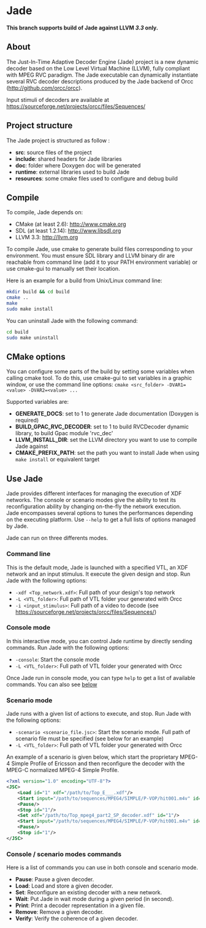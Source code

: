 # Jade

**This branch supports build of Jade against LLVM _3.3_ only.**

## About
The Just-In-Time Adaptive Decoder Engine (Jade) project is a new dynamic decoder based on the Low Level Virtual Machine (LLVM), fully compliant with MPEG RVC paradigm. The Jade executable can dynamically instantiate several RVC decoder descriptions produced by the Jade backend of Orcc (http://github.com/orcc/orcc).

Input stimuli of decoders are available at https://sourceforge.net/projects/orcc/files/Sequences/

## Project structure

The Jade project is structured as follow :

- **src**: source files of the project
- **include**: shared headers for Jade libraries
- **doc**: folder where Doxygen doc will be generated
- **runtime**: external libraries used to build Jade
- **resources**: some cmake files used to configure and debug build

## Compile

To compile, Jade depends on:
- CMake (at least 2.6): http://www.cmake.org
- SDL (at least 1.2.14): http://www.libsdl.org
- LLVM 3.3: http://llvm.org

To compile Jade, use cmake to generate build files corresponding to your environment. You must ensure SDL library and LLVM binary dir are reachable from command line (add it to your PATH environment variable) or use cmake-gui to manually set their location.

Here is an example for a build from Unix/Linux command line:
```sh
mkdir build && cd build
cmake ..
make
sudo make install
```

You can uninstall Jade with the following command:
```sh
cd build
sudo make uninstall
```

## CMake options

You can configure some parts of the build by setting some variables when calling cmake tool. To do this, use cmake-gui to set variables in a graphic window, or use the command line options: ```cmake <src_folder> -DVAR1=<value> -DVAR2=<value> ...```

Supported variables are:
 - **GENERATE_DOCS**: set to 1 to generate Jade documentation (Doxygen is required)
 - **BUILD_GPAC_RVC_DECODER**: set to 1 to build RVCDecoder dynamic library, to build Gpac module 'rvc_dec'
 - **LLVM_INSTALL_DIR**: set the LLVM directory you want to use to compile Jade against
 - **CMAKE_PREFIX_PATH**: set the path you want to install Jade when using ```make install``` or equivalent target

## Use Jade

Jade provides different interfaces for managing the execution of XDF networks. The console or scenario modes give the ability to test its reconfiguration ability by changing on-the-fly the network execution.  
Jade encompasses several options to tunes the performances depending on the executing platform. Use `--help` to get a full lists of options managed by Jade.

Jade can run on three differents modes.

### Command line

This is the default mode, Jade is launched with a specified VTL, an XDF network and an input stimulus. It execute the given design and stop. 
Run Jade with the following options:
 - `-xdf <Top_network.xdf>`: Full path of your design's top network
 - `-L <VTL_folder>`: Full path of VTL folder your generated with Orcc
 - `-i <input_stimulus>`: Full path of a video to decode (see https://sourceforge.net/projects/orcc/files/Sequences/)

### Console mode

In this interactive mode, you can control Jade runtime by directly sending commands.
Run Jade with the following options:
 - `-console`: Start the console mode
 - `-L <VTL_folder>`: Full path of VTL folder your generated with Orcc

Once Jade run in console mode, you can type `help` to get a list of available commands. You can also see [below](#console--scenario-modes-commands)

### Scenario mode

Jade runs with a given list of actions to execute, and stop.
Run Jade with the following options:
 - `-scenario <scenario_file.jsc>`: Start the scenario mode. Full path of scenario file must be specified (see below for an example)
 - `-L <VTL_folder>`: Full path of VTL folder your generated with Orcc

An example of a scenario is given below, which start the proprietary MPEG-4 Simple Profile of Ericsson and then reconfigure the decoder with the MPEG-C normalized MPEG-4 Simple Profile.
```xml
<?xml version="1.0" encoding="UTF-8"?>
<JSC>
	<Load id="1" xdf="/path/to/Top_E___.xdf"/>
	<Start input="/path/to/sequences/MPEG4/SIMPLE/P-VOP/hit001.m4v" id="1" mapping="/path/to/Top_E___.xdf"/>
	<Pause/>
	<Stop id="1"/>
	<Set xdf="/path/to/Top_mpeg4_part2_SP_decoder.xdf" id="1"/>
	<Start input="/path/to/sequences/MPEG4/SIMPLE/P-VOP/hit001.m4v" id="1" mapping="/path/to/Top_mpeg4_part2_SP_decoder.xcf"/>
	<Pause/>
	<Stop id="1"/>
</JSC>
```

### Console / scenario modes commands

Here is a list of commands you can use in both console and scenario mode.
 - **Pause**: Pause a given decoder.
 - **Load**: Load and store a given decoder.
 - **Set**: Reconfigure an existing decoder with a new network.
 - **Wait**: Put Jade in wait mode during a given period (in second).
 - **Print**: Print a decoder representation in a given file.
 - **Remove**: Remove a given decoder.
 - **Verify**: Verify the coherence of a given decoder. 